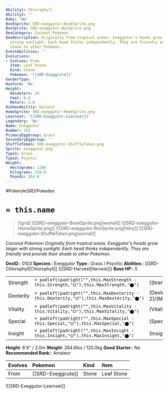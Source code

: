 ```yaml
---
Ability1: Chlorophyll
Ability2: ''
Baby: 'No'
BookSprite: SRD-exeggutor-BookSprite.png
BoxSprite: SRD-exeggutor-BoxSprite.png
DexCategory: Coconut Pokemon
DexDescription: Originally from tropical areas. Exeggutor's heads grow larger with
  strong sunlight. Each head thinks independently. They are friendly and provide their
  shade to other Pokemon.
EventAbilities: ''
Evolutions:
- Evolves: From
  Item: Leaf Stone
  Kind: Stone
  Pokemon: '[[SRD-Exeggcute]]'
GenderType: ''
HasForm: 'No'
Height:
  Deimeters: 20
  Feet: 6.6
  Meters: 2.0
HiddenAbility: Harvest
HomeSprite: SRD-exeggutor-HomeSprite.png
Learnset: '[[SRD-Exeggutor-Learnset]]'
Legendary: 'No'
Name: Exeggutor
Number: 103
PrimaryEggGroup: Grass
SecondaryEggGroup: ''
ShuffleToken: SRD-exeggutor-ShuffleToken.png
Sprite: exeggutor.png
Type1: Grass
Type2: Psychic
Weight:
  Hectograms: 1200
  Kilograms: 120.0
  Pounds: 264.6
---
```


#PokeroleSRD/Pokedex

# `= this.name`

> [!grid]
> ![[SRD-exeggutor-BookSprite.png|wsmall]]
> ![[SRD-exeggutor-HomeSprite.png]]
> ![[SRD-exeggutor-BoxSprite.png|htiny]]
> ![[SRD-exeggutor-ShuffleToken.png|wsmall]]


*Coconut Pokemon*
*Originally from tropical areas. Exeggutor's heads grow larger with strong sunlight. Each head thinks independently. They are friendly and provide their shade to other Pokemon.*

**DexID**:: 0103
**Species**:: Exeggutor
**Type**:: Grass / Psychic
**Abilities**:: [[SRD-Chlorophyll|Chlorophyll]] ([[SRD-Harvest|Harvest]])
**Base HP**:: 5

|           |                                                                                        |                                          |
| --------- | -------------------------------------------------------------------------------------- | ---------------------------------------- |
| Strength  | `= padleft(padright("",this.MaxStrength - this.Strength,"⭘"),this.MaxStrength,"⬤")`    | (Strength::3)/(MaxStrength::6)   |
| Dexterity | `= padleft(padright("",this.MaxDexterity - this.Dexterity,"⭘"),this.MaxDexterity,"⬤")` | (Dexterity:: 2)/(MaxDexterity::4) |
| Vitality  | `= padleft(padright("",this.MaxVitality - this.Vitality,"⭘"),this.MaxVitality,"⬤")`    | (Vitality::2)/(MaxVitality::5)   |
| Special   | `= padleft(padright("",this.MaxSpecial - this.Special,"⭘"),this.MaxSpecial,"⬤")`       | (Special::3)/(MaxSpecial::7)     |
| Insight   | `= padleft(padright("",this.MaxInsight - this.Insight,"⭘"),this.MaxInsight,"⬤")`       | (Insight::2)/(MaxInsight::5)     |

**Height**: 6'6" / 2.0m
**Weight**: 264.6lbs / 120.0kg
**Good Starter**:: No
**Recommended Rank**:: Amateur

| Evolves   | Pokemon           | Kind   | Item       |
|:----------|:------------------|:-------|:-----------|
| From      | [[SRD-Exeggcute]] | Stone  | Leaf Stone |

![[SRD-Exeggutor-Learnset]]